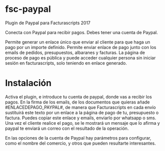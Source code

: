 # fsc-paypal
Plugin de Paypal para Facturascripts 2017

Conecta con Paypal para recibir pagos.
Debes tener una cuenta de Paypal.

Permite generar un enlace único que enviar al cliente para que haga un pago por un importe definido.
Permite enviar enlace de pago junto con los emails de pedidos, presupuestos, albaranes y facturas.
La página de proceso de pago es pública y puede acceder cualquier persona sin iniciar sesíón en facturascripts, solo teniendo en enlace generado.

# Instalación
Activa el plugin, e introduce tu cuenta de paypal, donde vas a recibir los pagos.
En la firma de los emails, de los documentos que quieras añade #ENLACEDEPAGO_PAYPAL#, de manera que Facturascripts en cada envío sustituirá este texto por un enlace a la página de pago de tu, presupuesto o factura.
Puedes copiar este enlace y emails, enviarlo por whatsapp o sms.
Una vez el cliente realice el pago, se le mostrará un mensaje que lo afirma y paypal te enviará un correo con el resultado de la operación.

En las opciones de la cuenta de Paypal hay parámetros para configurar, como el nombre del comercio, y otros que pueden resultarte interesantes.

